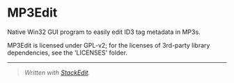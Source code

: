 # MP3Edit

Native Win32 GUI program to easily edit ID3 tag metadata in MP3s.


MP3Edit is licensed under GPL-v2; for the licenses of 3rd-party library dependencies, see the 'LICENSES' folder.

-----
> *Written with [StackEdit](https://stackedit.io/).*
